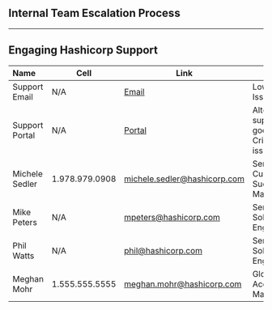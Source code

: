 ## Internal Team Escalation Process

---

## Engaging Hashicorp Support
Name | Cell | Link | Role
:------------ | --- | --- | ---
Support Email | N/A | [Email](mailto:support@hashicorp.com) | Low Priority Issues
Support Portal | N/A | [Portal](http://support.hashicorp.com) | Alternate support good for Critical/High issues
Michele Sedler| 1.978.979.0908 | [michele.sedler@hashicorp.com](mailto:michele.sedler@hashicorp.com) | Senior Customer Success Manager
Mike Peters | N/A | [mpeters@hashicorp.com](mailto:mpeters@hashicorp.com) | Senior Solutions Engineer
Phil Watts | N/A | [phil@hashicorp.com](mailto:phil@hashicorp.com) | Senior Solutions Engineer
Meghan Mohr | 1.555.555.5555 | [meghan.mohr@hashicorp.com](mailto:meghan.mohr@hashicorp.com) | Global Account Management